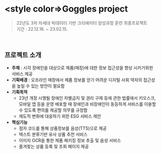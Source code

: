 # <style color=>Goggles project
> 22년도 3차 차세대 빅데이터 기반 크리에이터 양성과정 훈련 최종프로젝트<br>
> 기간 : 22.12.16. ~ 23.02.15.
<br>

## 프로젝트 소개

- **주제** : 시각 장애인을 대상으로 제품(매장)에 대한 정보 접근성을 향상 시키기위한 서비스 제공
- **기획배경** : 오프라인 매장에서 제품 정보를 얻기 어려운 디지털 사회 약자의 접근성을 높일 수 있는 방안이 필요함
- **기획목적** <br>
  - 23년 개정 시행될 장애인 차별금지 및 권리 구제 등에 관한 법률에서 키오스크, 모바일 앱 등을 운영 배포할 때 장애인과 비장애인이 동등하게 서비스를 이용할 수 있도록 편의를 제공할 의무를 규정함<br>
  - 제도적 변화에 대응하기 위한 ESG 서비스 제안
- **핵심기능**
  - 점자 코드를 통해 상품정보를 음성(TTS)으로 제공
  - 텍스트 분류기반 유사 상품 추천 서비스
  - 이미지 OCR을 통한 제품 패키징 정보 추출 및 음성 서비스
  - 즐겨찾는 상품 등록 및 조회 페이지 제공
